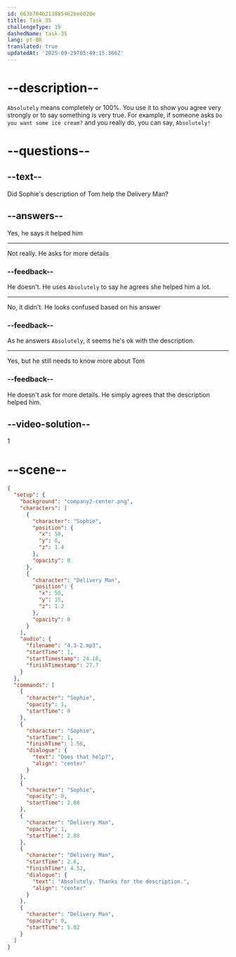 ```yaml
---
id: 663b704b213885462be6020e
title: Task 35
challengeType: 19
dashedName: task-35
lang: pt-BR
translated: true
updatedAt: '2025-09-29T05:49:15.366Z'
---
```


<!-- (Audio) Sophie: Does that help? Delivery Man: Absolutely. Thanks for the description. -->

# --description--

`Absolutely` means completely or 100%. You use it to show you agree very strongly or to say something is very true. For example, if someone asks `Do you want some ice cream?` and you really do, you can say, `Absolutely!`

# --questions--

## --text--

Did Sophie's description of Tom help the Delivery Man?

## --answers--

Yes, he says it helped him

---

Not really. He asks for more details

### --feedback--

He doesn't. He uses `Absolutely` to say he agrees she helped him a lot.

---

No, it didn't. He looks confused based on his answer

### --feedback--

As he answers `Absolutely`, it seems he's ok with the description.

---

Yes, but he still needs to know more about Tom

### --feedback--

He doesn't ask for more details. He simply agrees that the description helped him.

## --video-solution--

1

# --scene--

```json
{
  "setup": {
    "background": "company2-center.png",
    "characters": [
      {
        "character": "Sophie",
        "position": {
          "x": 50,
          "y": 0,
          "z": 1.4
        },
        "opacity": 0
      },
      {
        "character": "Delivery Man",
        "position": {
          "x": 50,
          "y": 15,
          "z": 1.2
        },
        "opacity": 0
      }
    ],
    "audio": {
      "filename": "4.3-2.mp3",
      "startTime": 1,
      "startTimestamp": 24.18,
      "finishTimestamp": 27.7
    }
  },
  "commands": [
    {
      "character": "Sophie",
      "opacity": 1,
      "startTime": 0
    },
    {
      "character": "Sophie",
      "startTime": 1,
      "finishTime": 1.56,
      "dialogue": {
        "text": "Does that help?",
        "align": "center"
      }
    },
    {
      "character": "Sophie",
      "opacity": 0,
      "startTime": 2.08
    },
    {
      "character": "Delivery Man",
      "opacity": 1,
      "startTime": 2.08
    },
    {
      "character": "Delivery Man",
      "startTime": 2.6,
      "finishTime": 4.52,
      "dialogue": {
        "text": "Absolutely. Thanks for the description.",
        "align": "center"
      }
    },
    {
      "character": "Delivery Man",
      "opacity": 0,
      "startTime": 5.02
    }
  ]
}
```

